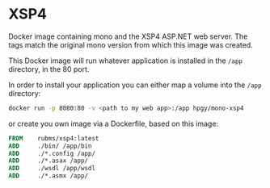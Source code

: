 # XSP4

Docker image containing mono and the XSP4 ASP.NET web server. The tags match the original mono version from which this image was created.

This Docker image will run whatever application is installed in the `/app` directory, in the 80 port. 

In order to install your application you can either map a volume into the `/app` directory:

```bash
docker run -p 8080:80 -v <path to my web app>:/app hpgy/mono-xsp4 
```

or create you own image via a Dockerfile, based on this image:

```Dockerfile
FROM    rubms/xsp4:latest
ADD     ./bin/ /app/bin
ADD     ./*.config /app/
ADD     ./*.asax /app/
ADD     ./wsdl /app/wsdl
ADD     ./*.asmx /app/
```
